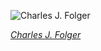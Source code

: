 
![Charles J. Folger](https://upload.wikimedia.org/wikipedia/commons/thumb/3/3f/FOLGER%2C_Charles_J-Treasury_%28BEP_engraved_portrait%29.jpg/450px-FOLGER%2C_Charles_J-Treasury_%28BEP_engraved_portrait%29.jpg)

*[Charles J. Folger](https://wikipedia.org/wiki/File:FOLGER,_Charles_J-Treasury_(BEP_engraved_portrait).jpg)*

